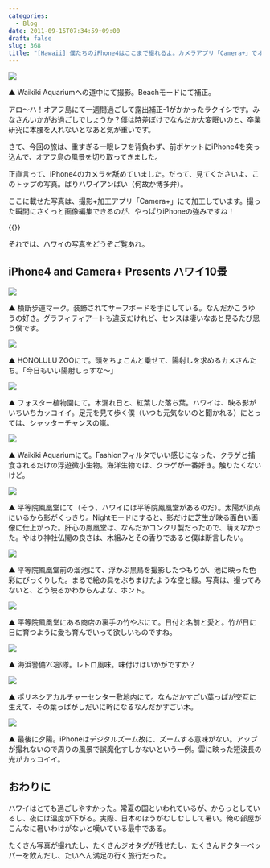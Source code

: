```yaml
---
categories:
  - Blog
date: 2011-09-15T07:34:59+09:00
draft: false
slug: 368
title: "[Hawaii] 僕たちのiPhone4はここまで撮れるよ。カメラアプリ「Camera+」でオアフ島を撮りまくってきた"
---
```


![](/images/2011/09/0368_1.jpg)

▲ Waikiki Aquariumへの道中にて撮影。Beachモードにて補正。

アロ〜ハ！オアフ島にて一週間過ごして露出補正-1がかかったラクイシです。みなさんいかがお過ごしでしょうか？僕は時差ぼけでなんだか大変眠いのと、卒業研究に本腰を入れないとなあと気が重いです。

さて、今回の旅は、重すぎる一眼レフを背負わず、前ポケットにiPhone4を突っ込んで、オアフ島の風景を切り取ってきました。

正直言って、iPhone4のカメラを舐めていました。だって、見てくださいよ、このトップの写真。ばりハワイアンばい（何故か博多弁）。

ここに載せた写真は、撮影+加工アプリ「Camera+」にて加工しています。撮った瞬間にさくっと画像編集できるのが、やっぱりiPhoneの強みですね！

{{<app id="329670577" title="Camera+​ 2.3.1（￥85）" src="http://a5.mzstatic.com/us/r1000/078/Purple/c9/af/77/mzl.ranijoyr.100x100-75.png">}}

それでは、ハワイの写真をどうぞご覧あれ。

## iPhone4 and Camera+ Presents ハワイ10景

![](/images/2011/09/0368_2.jpg)

▲ 横断歩道マーク。装飾されてサーフボードを手にしている。なんだかこうゆうの好き。グラフィティアートも違反だけれど、センスは凄いなあと見るたび思う僕です。

![](/images/2011/09/0368_3.jpg)

▲ HONOLULU ZOOにて。頭をちょこんと乗せて、陽射しを求めるカメさんたち。「今日もいい陽射しっすな〜」

![](/images/2011/09/0368_4.jpg)

▲ フォスター植物園にて。木漏れ日と、紅葉した落ち葉。ハワイは、映る影がいちいちカッコイイ。足元を見て歩く僕（いつも元気ないのと聞かれる）にとっては、シャッターチャンスの嵐。

![](/images/2011/09/0368_5.jpg)

▲ Waikiki Aquariumにて。Fashionフィルタでいい感じになった、クラゲと捕食されるだけの浮遊微小生物。海洋生物では、クラゲが一番好き。触りたくないけど。

![](/images/2011/09/0368_6.jpg)

▲ 平等院鳳凰堂にて（そう、ハワイには平等院鳳凰堂があるのだ）。太陽が頂点にいるから影がくっきり。Nightモードにすると、影だけに芝生が映る面白い画像に仕上がった。肝心の鳳凰堂は、なんだかコンクリ製だったので、萌えなかった。やはり神社仏閣の良さは、木組みとその香りであると僕は断言したい。

![](/images/2011/09/0368_7.jpg)

▲ 平等院鳳凰堂前の溜池にて、浮かぶ黒鳥を撮影したつもりが、池に映った色彩にびっくりした。まるで絵の具をぶちまけたような空と緑。写真は、撮ってみないと、どう映るかわからんよな、ホント。

![](/images/2011/09/0368_8.jpg)

▲ 平等院鳳凰堂にある商店の裏手の竹やぶにて。日付と名前と愛と。竹が日に日に育つように愛も育んでいって欲しいものですね。

![](/images/2011/09/0368_9.jpg)

▲ 海浜警備2C部隊。レトロ風味。味付けはいかがですか？

![](/images/2011/09/0368_10.jpg)

▲ ポリネシアカルチャーセンター敷地内にて。なんだかすごい葉っぱが交互に生えて、その葉っぱがしだいに幹になるなんだかすごい木。

![](/images/2011/09/0368_11.jpg)

▲ 最後に夕陽。iPhoneはデジタルズーム故に、ズームする意味がない。アップが撮れないので周りの風景で誤魔化すしかないという一例。雲に映った短波長の光がカッコイイ。

## おわりに

ハワイはとても過ごしやすかった。常夏の国といわれているが、からっとしているし、夜には温度が下がる。実際、日本のほうがむしむしして暑い。俺の部屋がこんなに暑いわけがないと嘆いている最中である。

たくさん写真が撮れたし、たくさんジオタグが残せたし、たくさんドクターペッパーを飲んだし、たいへん満足の行く旅行だった。
